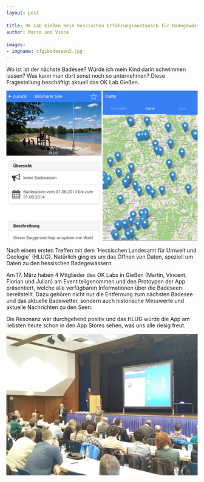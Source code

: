 ```yaml
---
layout: post

title: OK Lab Gießen beim hessischen Erfahrungsaustausch für Badegewässer
author: Marco und Vince

images:
- imgname: cfgibadeseen2.jpg
---
```


Wo ist ist der nächste Badesee? Würde ich mein Kind darin schwimmen lassen? Was kann man dort sonst noch so unternehmen? Diese Fragestellung beschäftigt aktuell das OK Lab Gießen. 

![image](/assets/blog/cfgibadeseen2.jpg)

Nach einem ersten Treffen mit dem `Hessischen Landesamt für Umwelt und Geologie´ (HLUG). Natürlich ging es um das Öffnen von Daten, speziell um Daten zu den hessischen Badegewässern.

Am 17. März haben 4 Mitglieder des OK Labs in Gießen (Martin, Vincent, Florian und Julian) am Event teilgenommen und den Protoypen der App präsentiert, welche alle verfügbaren Informationen über die Badeseen bereitstellt. Dazu gehören nicht nur die Entfernung zum nächsten Badesee und das aktuelle Badewetter, sondern auch historische Messwerte und aktuelle Nachrichten zu den Seen.

Die Resonanz war durchgehend positiv und das HLUG würde die App am liebsten heute schon in den App Stores sehen, was uns alle riesig freut.

![image](/assets/blog/cfgibadeseen.jpg)
